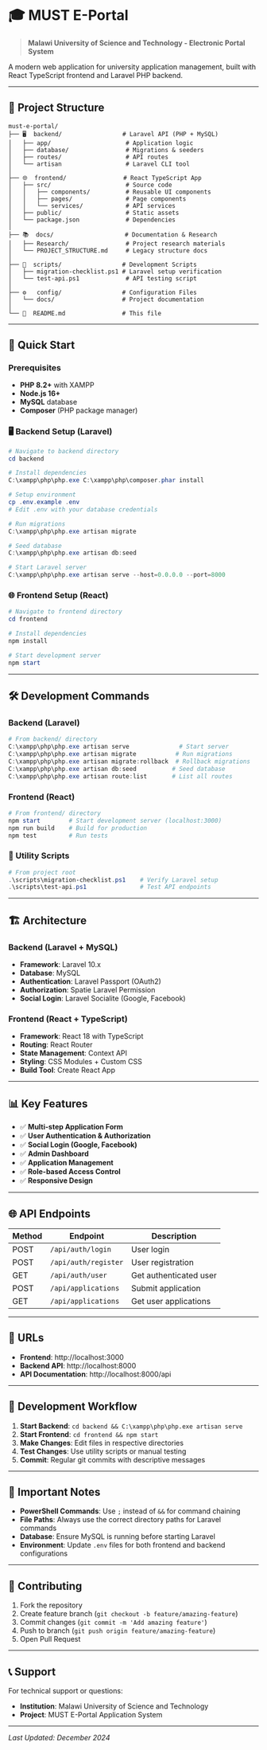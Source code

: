 # 🎓 MUST E-Portal

> **Malawi University of Science and Technology - Electronic Portal System**

A modern web application for university application management, built with React TypeScript frontend and Laravel PHP backend.

---

## 📁 Project Structure

```
must-e-portal/
├── 🖥️  backend/                 # Laravel API (PHP + MySQL)
│   ├── app/                     # Application logic
│   ├── database/                # Migrations & seeders
│   ├── routes/                  # API routes
│   └── artisan                  # Laravel CLI tool
│
├── 🌐  frontend/                # React TypeScript App
│   ├── src/                     # Source code
│   │   ├── components/          # Reusable UI components
│   │   ├── pages/               # Page components
│   │   └── services/            # API services
│   ├── public/                  # Static assets
│   └── package.json             # Dependencies
│
├── 📚  docs/                    # Documentation & Research
│   ├── Research/                # Project research materials
│   └── PROJECT_STRUCTURE.md     # Legacy structure docs
│
├── 🔧  scripts/                 # Development Scripts
│   ├── migration-checklist.ps1 # Laravel setup verification
│   └── test-api.ps1             # API testing script
│
├── ⚙️   config/                 # Configuration Files
│   └── docs/                   # Project documentation
│
└── 📄  README.md                # This file
```

---

## 🚀 Quick Start

### Prerequisites
- **PHP 8.2+** with XAMPP
- **Node.js 16+** 
- **MySQL** database
- **Composer** (PHP package manager)

### 🖥️ Backend Setup (Laravel)
```powershell
# Navigate to backend directory
cd backend

# Install dependencies
C:\xampp\php\php.exe C:\xampp\php\composer.phar install

# Setup environment
cp .env.example .env
# Edit .env with your database credentials

# Run migrations
C:\xampp\php\php.exe artisan migrate

# Seed database
C:\xampp\php\php.exe artisan db:seed

# Start Laravel server
C:\xampp\php\php.exe artisan serve --host=0.0.0.0 --port=8000
```

### 🌐 Frontend Setup (React)
```powershell
# Navigate to frontend directory
cd frontend

# Install dependencies
npm install

# Start development server
npm start
```

---

## 🛠️ Development Commands

### Backend (Laravel)
```powershell
# From backend/ directory
C:\xampp\php\php.exe artisan serve              # Start server
C:\xampp\php\php.exe artisan migrate           # Run migrations
C:\xampp\php\php.exe artisan migrate:rollback  # Rollback migrations
C:\xampp\php\php.exe artisan db:seed          # Seed database
C:\xampp\php\php.exe artisan route:list       # List all routes
```

### Frontend (React)
```powershell
# From frontend/ directory
npm start        # Start development server (localhost:3000)
npm run build    # Build for production
npm test         # Run tests
```

### 🔧 Utility Scripts
```powershell
# From project root
.\scripts\migration-checklist.ps1    # Verify Laravel setup
.\scripts\test-api.ps1               # Test API endpoints
```

---

## 🏗️ Architecture

### Backend (Laravel + MySQL)
- **Framework**: Laravel 10.x
- **Database**: MySQL
- **Authentication**: Laravel Passport (OAuth2)
- **Authorization**: Spatie Laravel Permission
- **Social Login**: Laravel Socialite (Google, Facebook)

### Frontend (React + TypeScript)
- **Framework**: React 18 with TypeScript
- **Routing**: React Router
- **State Management**: Context API
- **Styling**: CSS Modules + Custom CSS
- **Build Tool**: Create React App

---

## 📊 Key Features

- ✅ **Multi-step Application Form**
- ✅ **User Authentication & Authorization**
- ✅ **Social Login (Google, Facebook)**
- ✅ **Admin Dashboard**
- ✅ **Application Management**
- ✅ **Role-based Access Control**
- ✅ **Responsive Design**

---

## 🌐 API Endpoints

| Method | Endpoint | Description |
|--------|----------|-------------|
| POST | `/api/auth/login` | User login |
| POST | `/api/auth/register` | User registration |
| GET | `/api/auth/user` | Get authenticated user |
| POST | `/api/applications` | Submit application |
| GET | `/api/applications` | Get user applications |

---

## 📱 URLs

- **Frontend**: http://localhost:3000
- **Backend API**: http://localhost:8000
- **API Documentation**: http://localhost:8000/api

---

## 🔄 Development Workflow

1. **Start Backend**: `cd backend && C:\xampp\php\php.exe artisan serve`
2. **Start Frontend**: `cd frontend && npm start`
3. **Make Changes**: Edit files in respective directories
4. **Test Changes**: Use utility scripts or manual testing
5. **Commit**: Regular git commits with descriptive messages

---

## 📝 Important Notes

- **PowerShell Commands**: Use `;` instead of `&&` for command chaining
- **File Paths**: Always use the correct directory paths for Laravel commands
- **Database**: Ensure MySQL is running before starting Laravel
- **Environment**: Update `.env` files for both frontend and backend configurations

---

## 🤝 Contributing

1. Fork the repository
2. Create feature branch (`git checkout -b feature/amazing-feature`)
3. Commit changes (`git commit -m 'Add amazing feature'`)
4. Push to branch (`git push origin feature/amazing-feature`)
5. Open Pull Request

---

## 📞 Support

For technical support or questions:
- **Institution**: Malawi University of Science and Technology
- **Project**: MUST E-Portal Application System

---

*Last Updated: December 2024* 